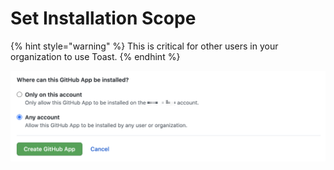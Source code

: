 # Set Installation Scope

{% hint style="warning" %}
This is critical for other users in your organization to use Toast.
{% endhint %}

![](../../.gitbook/assets/image%20%281%29.png)

